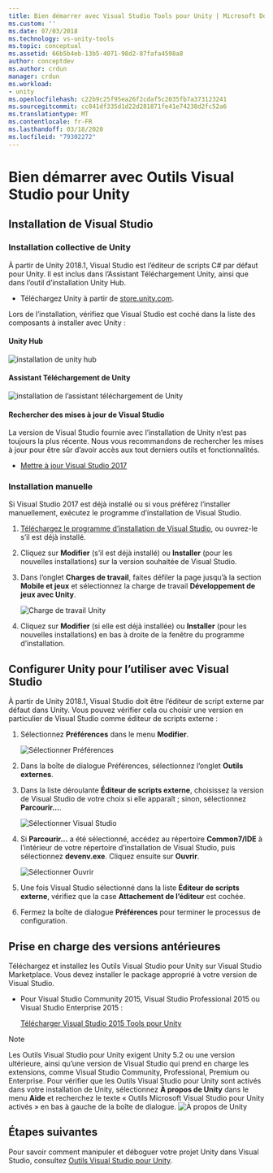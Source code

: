 ```yaml
---
title: Bien démarrer avec Visual Studio Tools pour Unity | Microsoft Docs
ms.custom: ''
ms.date: 07/03/2018
ms.technology: vs-unity-tools
ms.topic: conceptual
ms.assetid: 66b5b4eb-13b5-4071-98d2-87fafa4598a8
author: conceptdev
ms.author: crdun
manager: crdun
ms.workload:
- unity
ms.openlocfilehash: c22b9c25f95ea26f2cdaf5c2035fb7a373123241
ms.sourcegitcommit: cc841df335d1d22d281871fe41e74238d2fc52a6
ms.translationtype: MT
ms.contentlocale: fr-FR
ms.lasthandoff: 03/18/2020
ms.locfileid: "79302272"
---
```

# <a name="get-started-with-visual-studio-tools-for-unity"></a>Bien démarrer avec Outils Visual Studio pour Unity

## <a name="install-visual-studio"></a>Installation de Visual Studio

### <a name="unity-bundled-installation"></a>Installation collective de Unity

À partir de Unity 2018.1, Visual Studio est l’éditeur de scripts C# par défaut pour Unity. Il est inclus dans l’Assistant Téléchargement Unity, ainsi que dans l’outil d’installation Unity Hub.

- Téléchargez Unity à partir de [store.unity.com](https://store.unity.com/).

Lors de l’installation, vérifiez que Visual Studio est coché dans la liste des composants à installer avec Unity :

#### <a name="unity-hub"></a>Unity Hub

![installation de unity hub](media/vstu_unity-hub.png)

#### <a name="unity-download-assistant"></a>Assistant Téléchargement de Unity

![installation de l’assistant téléchargement de Unity](media/vstu_download-assistant.png)

#### <a name="check-for-updates-to-visual-studio"></a>Rechercher des mises à jour de Visual Studio

La version de Visual Studio fournie avec l’installation de Unity n’est pas toujours la plus récente. Nous vous recommandons de rechercher les mises à jour pour être sûr d’avoir accès aux tout derniers outils et fonctionnalités.

- [Mettre à jour Visual Studio 2017](../install/update-visual-studio.md)

### <a name="manual-installation"></a>Installation manuelle

Si Visual Studio 2017 est déjà installé ou si vous préférez l’installer manuellement, exécutez le programme d’installation de Visual Studio.

1. [Téléchargez le programme d’installation de Visual Studio](../install/install-visual-studio.md), ou ouvrez-le s’il est déjà installé.

1. Cliquez sur **Modifier** (s’il est déjà installé) ou **Installer** (pour les nouvelles installations) sur la version souhaitée de Visual Studio.

1. Dans l’onglet **Charges de travail**, faites défiler la page jusqu’à la section **Mobile et jeux** et sélectionnez la charge de travail **Développement de jeux avec Unity**.

    ![Charge de travail Unity](media/vstu_unity-workload.png)

1. Cliquez sur **Modifier** (si elle est déjà installée) ou **Installer** (pour les nouvelles installations) en bas à droite de la fenêtre du programme d’installation.

## <a name="configure-unity-for-use-with-visual-studio"></a>Configurer Unity pour l’utiliser avec Visual Studio

À partir de Unity 2018.1, Visual Studio doit être l’éditeur de script externe par défaut dans Unity. Vous pouvez vérifier cela ou choisir une version en particulier de Visual Studio comme éditeur de scripts externe :

1. Sélectionnez **Préférences** dans le menu **Modifier**.

   ![Sélectionner Préférences](media/vstu_unity-preferences.png)

2. Dans la boîte de dialogue Préférences, sélectionnez l’onglet **Outils externes**.

3. Dans la liste déroulante **Éditeur de scripts externe**, choisissez la version de Visual Studio de votre choix si elle apparaît ; sinon, sélectionnez **Parcourir…**.

   ![Sélectionner Visual Studio](media/vstu_unity-external-tools.png)

4. Si **Parcourir…** a été sélectionné, accédez au répertoire **Common7/IDE** à l’intérieur de votre répertoire d’installation de Visual Studio, puis sélectionnez **devenv.exe**. Cliquez ensuite sur **Ouvrir**.

   ![Sélectionner Ouvrir](media/vstu_browse-for-application.png)

5. Une fois Visual Studio sélectionné dans la liste **Éditeur de scripts externe**, vérifiez que la case **Attachement de l’éditeur** est cochée.

6. Fermez la boîte de dialogue **Préférences** pour terminer le processus de configuration.

## <a name="support-for-older-versions"></a>Prise en charge des versions antérieures

 Téléchargez et installez les Outils Visual Studio pour Unity sur Visual Studio Marketplace. Vous devez installer le package approprié à votre version de Visual Studio.

- Pour Visual Studio Community 2015, Visual Studio Professional 2015 ou Visual Studio Enterprise 2015 :

   [Télécharger Visual Studio 2015 Tools pour Unity](https://marketplace.visualstudio.com/items?itemName=SebastienLebreton.VisualStudio2015ToolsforUnity)

> [!NOTE]
> Les Outils Visual Studio pour Unity exigent Unity 5.2 ou une version ultérieure, ainsi qu’une version de Visual Studio qui prend en charge les extensions, comme Visual Studio Community, Professional, Premium ou Enterprise. Pour vérifier que les Outils Visual Studio pour Unity sont activés dans votre installation de Unity, sélectionnez **À propos de Unity** dans le menu **Aide** et recherchez le texte « Outils Microsoft Visual Studio pour Unity activés » en bas à gauche de la boîte de dialogue.
> ![À propos de Unity](media/vstu_about-unity.png)

## <a name="next-steps"></a>Étapes suivantes

 Pour savoir comment manipuler et déboguer votre projet Unity dans Visual Studio, consultez [Outils Visual Studio pour Unity](../cross-platform/using-visual-studio-tools-for-unity.md).
